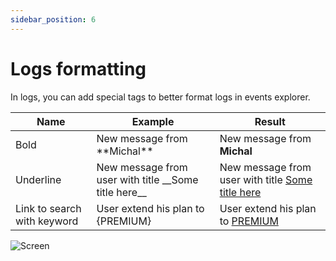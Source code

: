 ```yaml
---
sidebar_position: 6
---
```


# Logs formatting

In logs, you can add special tags to better format logs in events explorer.

| Name      | Example                                                | Result                                                      |
|-----------|--------------------------------------------------------|-------------------------------------------------------------|
| Bold    | New message from \*\*Michal\*\*                        | New message from **Michal**                                 |
| Underline | New message from user with title \_\_Some title here__ | New message from user with title <ins>Some title here</ins> |
| Link to search with keyword | User extend his plan to \{PREMIUM\}                    | User extend his plan to [PREMIUM](#)                        | 


![Screen](/img/logs-formatting.png)